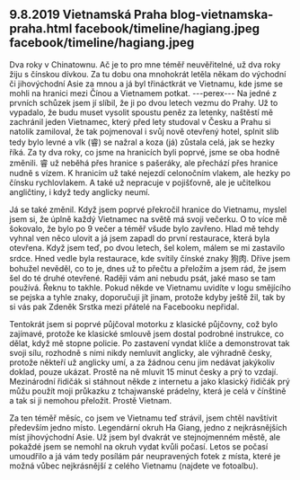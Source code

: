 9.8.2019
Vietnamská Praha
blog-vietnamska-praha.html
facebook/timeline/hagiang.jpeg
facebook/timeline/hagiang.jpeg
--------------

Dva roky v Chinatownu. Ač je to pro mne téměř neuvěřitelné, už dva roky žiju s čínskou dívkou. Za tu dobu ona mnohokrát letěla někam do východní či jihovýchodní Asie za mnou  a já byl třináctkrát ve Vietnamu, kde jsme se mohli na hranici mezi Čínou a Vietnamem potkat. 
---perex---
Na jedné z prvních schůzek jsem jí slíbil, že ji po dvou letech vezmu do Prahy. Už to vypadalo, že budu muset vysolit spoustu peněz za letenky, naštěstí mě zachránil jeden Vietnamec, který před lety studoval v Česku a Prahu si natolik zamiloval, že tak pojmenoval i svůj nově otevřený hotel, splnit slib tedy bylo levné a vlk (睿) se nažral a koza (já) zůstala celá, jak se hezky říká.
Za ty dva roky, co jsme na hranicích byli poprvé, jsme se oba hodně změnili. 睿 už neběhá přes hranice s pašeráky, ale přechází přes hranice nudně s vízem. K hranicím už také nejezdí celonočním vlakem, ale hezky po čínsku rychlovlakem. A také už nepracuje v pojišťovně, ale je učitelkou angličtiny, i když tedy anglicky neumí.

Já se také změnil. Když jsem poprvé překročil hranice do Vietnamu, myslel jsem si, že úplně každý Vietnamec na světě má svoji večerku. O to více mě šokovalo, že bylo po 9 večer a téměř všude bylo zavřeno. Hlad mě tehdy vyhnal ven něco ulovit a já jsem zapadl do první restaurace, která byla otevřena. Když jsem teď, po dvou letech, šel kolem, málem se mi zastavilo srdce. Hned vedle byla restaurace, kde svítily čínské znaky 狗肉. Dříve jsem bohužel nevěděl, co to je, dnes už to přečtu a přeložím a jsem rád, že jsem šel do té druhé otevřené. Raději vám ani nebudu psát, jaké maso se tam používá. Řeknu to takhle. Pokud někde ve Vietnamu uvidíte v logu smějícího se pejska a tyhle znaky, doporučuji jít jinam, protože kdyby ještě žil, tak by si vás pak Zdeněk Srstka mezi přátelé na Facebooku nepřidal.

Tentokrát jsem si poprvé půjčoval motorku z klasické půjčovny, což bylo zajímavé, protože ke klasické smlouvě jsem dostal podrobné instrukce, co dělat, když mě stopne policie. Po zastavení vyndat klíče a demonstrovat tak svoji sílu, rozhodně s nimi nikdy nemluvit anglicky, ale výhradně česky, protože někteří už anglicky umí, a za žádnou cenu jim nedávat jakýkoliv doklad, pouze ukázat. Prostě na ně mluvit 15 minut česky a prý to vzdají. Mezinárodní řidičák si stáhnout někde z internetu a jako klasický řidičák prý můžu použít moji průkazku z tchajwanské prádelny, která je celá v čínštině a tak si ji nemohou přeložit. Prostě Vietnam.

Za ten téměř měsíc, co jsem ve Vietnamu teď strávil, jsem chtěl navštívit především jedno místo. Legendární okruh Ha Giang, jedno z nejkrásnějších míst jihovýchodní Asie. Už jsem byl dvakrát ve stejnojmenném městě, ale pokaždé jsem se nemohl na okruh vydat kvůli počasí. Letos se počasí umoudřilo a já vám tedy posílám pár neupravených fotek z místa, které je možná vůbec nejkrásnější z celého Vietnamu (najdete ve fotoalbu).